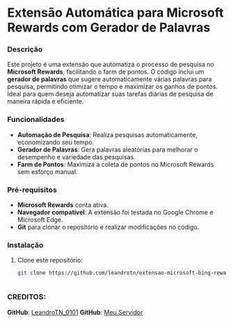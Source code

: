 # Extensão Automática para Microsoft Rewards com Gerador de Palavras

### Descrição
Este projeto é uma extensão que automatiza o processo de pesquisa no **Microsoft Rewards**, facilitando o farm de pontos. O código inclui um **gerador de palavras** que sugere automaticamente várias palavras para pesquisa, permitindo otimizar o tempo e maximizar os ganhos de pontos. Ideal para quem deseja automatizar suas tarefas diárias de pesquisa de maneira rápida e eficiente.

### Funcionalidades
- **Automação de Pesquisa**: Realiza pesquisas automaticamente, economizando seu tempo.
- **Gerador de Palavras**: Gera palavras aleatórias para melhorar o desempenho e variedade das pesquisas.
- **Farm de Pontos**: Maximiza a coleta de pontos no Microsoft Rewards sem esforço manual.

### Pré-requisitos
- **Microsoft Rewards** conta ativa.
- **Navegador compatível**: A extensão foi testada no Google Chrome e Microsoft Edge.
- **Git** para clonar o repositório e realizar modificações no código.

### Instalação
1. Clone este repositório:  
   ```bash
   git clone https://github.com/leandrotn/extensao-microsoft-bing-rewardso.git



### CREDITOS:
**GitHub**: [LeandroTN\_0101](https://github.com/SeuUsuario)
**GitHub**: [Meu Servidor](https://discord.gg/rZw98cE8wU)
